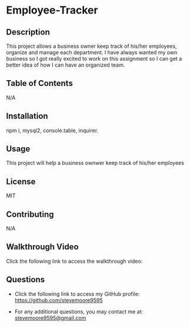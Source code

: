 # Employee-Tracker

## Description

  This project allows a business owner keep track of his/her employees, organize and manage each department. I have always wanted my own business so I got really excited to work on this assignment so I can get a better idea of how I can have an organized team.

  ## Table of Contents

  N/A

  ## Installation

  npm i, mysql2, console.table, inquirer.

  ## Usage

  This project will help a business ownwer keep track of his/her employees

  ## License

  MIT

  ## Contributing

  N/A

  ## Walkthrough Video
  
  Click the following link to access the walkthrough video: 

  ## Questions

  - Click the following link to access my GitHub profile: https://github.com/stevemoore9595
  
  - For any additional questions, you may contact me at: stevemoore9595@gmail.com